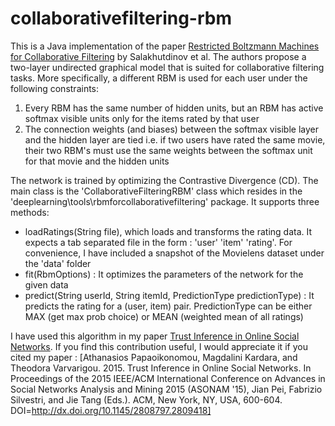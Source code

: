 # collaborativefiltering-rbm
This is a Java implementation of the paper [Restricted Boltzmann Machines for Collaborative Filtering](http://www.machinelearning.org/proceedings/icml2007/papers/407.pdf) by Salakhutdinov et al.  The authors propose a two-layer undirected graphical model that is suited for collaborative filtering tasks. More specifically, a different RBM is used for each user under the following constraints: 

1. Every RBM has the same number of hidden units, but an RBM has active softmax visible units only for the items rated by that user
2. The connection weights (and biases) between the softmax visible layer and the hidden layer are tied i.e. if two users have rated the same movie, their two RBM's must use the same weights between the softmax unit for that movie and the hidden units

The network is trained by optimizing the Contrastive Divergence (CD). The main class is the 'CollaborativeFilteringRBM' class which resides in the 'deeplearning\tools\rbmforcollaborativefiltering' package. It supports three methods:

* loadRatings(String file), which loads and transforms the rating data. It expects a tab separated file in the form : 'user'  'item'  'rating'. For convenience, I have included a snapshot of the Movielens dataset under the 'data' folder
* fit(RbmOptions) : It optimizes the parameters of the network for the given data
* predict(String userId, String itemId, PredictionType predictionType) : It predicts the rating for a (user, item) pair. PredictionType can be either MAX (get max prob choice) or MEAN (weighted mean of all ratings)


I have used this algorithm in my paper [Trust Inference in Online Social Networks](http://dl.acm.org/citation.cfm?id=2809418). If you find this contribution useful, I would appreciate it if you cited my paper :
[Athanasios Papaoikonomou, Magdalini Kardara, and Theodora Varvarigou. 2015. Trust Inference in Online Social Networks. In Proceedings of the 2015 IEEE/ACM International Conference on Advances in Social Networks Analysis and Mining 2015 (ASONAM '15), Jian Pei, Fabrizio Silvestri, and Jie Tang (Eds.). ACM, New York, NY, USA, 600-604. DOI=http://dx.doi.org/10.1145/2808797.2809418]
